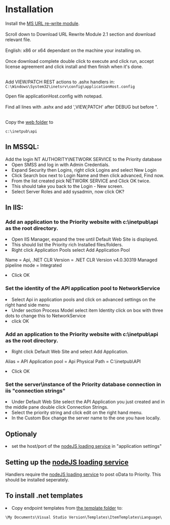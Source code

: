 <h1>Installation</h1>
Install the <a href="https://www.iis.net/downloads/microsoft/url-rewrite">MS URL re-write module</a>.<br><br>
Scroll down to Download URL Rewrite Module 2.1 section and download relevant file.<br><br>
English: x86 or x64 dependant on the machine your installing on.<br><br>
Once download complete double click to execute and click run, accept license agreement and click install and then finish when it's done.<br><br>

Add VIEW/PATCH REST actions to .ashx handlers in:
```C:\Windows\System32\inetsrv\config\applicationHost.config```

Open file applicationHost.config with notepad.<br><br>
Find all lines with .ashx and add ',VIEW,PATCH' after DEBUG but before ".<br><br>

Copy the <a href="https://github.com/SimonBarnett/api/blob/master/api.zip?raw=true">web folder</a> to 

```c:\inetpub\api```

<h2>In MSSQL:</h2>
Add the login NT AUTHORITY\NETWORK SERVICE to the Priority database
<li>Open SMSS and log in with Admin Credentials.
<li>Expand Security then Logins, right click Logins and select New Login
<li>Click Search box next to Login Name and then click advanced, Find now.
<li>From the list created pick NETWORK SERVICE and Click OK twice.
<li>This should take you back to the Login - New screen.
<li>Select Server Roles and add sysadmin, now click OK?

<h2>In IIS:</h2>
<h3>Add an application to the Priority website with c:\inetpub\api as the root directory.</h3>
<li>Open IIS Manager, expand the tree until Default Web Site is displayed.
<li>This should list the Priority rich Installed files/folders. 
<li>Right click Application Pools select Add Application Pool

Name = Api, 
.NET CLR Version = .NET CLR Version v4.0.30319
Managed pipeline mode = Integrated

<li>Click OK


<h3>Set the identity of the API application pool to NetworkService</h3>
<li>Select Api in application pools and click on advanced settings on the right hand side menu
<li>Under section Process Model select item Identity click on box with three dots to change this to NetworkService
<li>click OK

<h3>Add an application to the Priority website with c:\inetpub\api as the root directory.</h3>
<li>Right click Default Web Site and select Add Application.

Alias = API
Application pool = Api
Physical Path = C:\inetpub\API

<li>Click OK

<h3>Set the server\instance of the Priority database connection in iis "connection strings"	</h3>
<li>Under Default Web Site select the API Application you just created and in the middle pane double click Connection Strings. 
<li>Select the priority string and click edit on the right hand menu. 
<li>In the Custom Box change the server name to the one you have locally.

<h2>Optionaly</h2> 
<li>set the host/port of the <a href="https://github.com/SimonBarnett/apiLoad">nodeJS loading service</a> in "application settings"

<h2>Setting up the <a href="https://github.com/SimonBarnett/apiLoad">nodeJS loading service</a></h2>
Handlers require the <a href="https://github.com/SimonBarnett/apiLoad">nodeJS loading service</a> to post oData to Priority. This should be installed seperately.

<h2>To install .net templates</h2>
<li>Copy endpoint templates from <a href="https://localhost/api/templates">the template folder</a> to:

```\My Documents\Visual Studio Version\Templates\ItemTemplates\Language\```